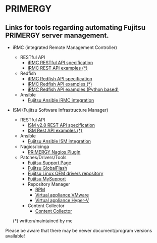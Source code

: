 # PRIMERGY
## Links for tools regarding automating Fujitsu PRIMERGY server management.

* iRMC (integrated Remote Management Controller)
  * RESTful API
    * [iRMC RESTful API specification](https://support.ts.fujitsu.com/IndexDownload.asp?SoftwareGuid=6863BE99-5B75-48EF-9AD8-5751373482A6)
    * [iRMC REST API examples (*)](https://github.com/fujitsu/iRMC-REST-API)
  * Redfish
    * [iRMC Redfish API specification](https://support.ts.fujitsu.com/IndexDownload.asp?SoftwareGuid=D8B307C8-314D-4393-9ECF-A4D3B052F96F)
    * [iRMC Redfish API examples (*)](https://github.com/fujitsu/iRMCtools)
    * [iRMC Redfish API examples (Python based)](https://github.com/mmurayama/fujitsu-redfish-samples)
  * Ansible
    * [Fujitsu Ansible iRMC integration](https://github.com/fujitsu/fujitsu-ansible-irmc-integration)
* ISM (Fujitsu Software Infrastructure Manager)
  * RESTful API
    * [ISM v2.8 REST API specification](https://support.ts.fujitsu.com/IndexDownload.asp?SoftwareGuid=1BC17707-0D8A-4DDA-81B3-A06BD7E0910B)
    * [ISM Rest API examples (*)](https://github.com/fujitsu/ISMtools)
  * Ansible
    * [Fujitsu Ansible ISM integration](https://github.com/fujitsu/ism-ansible)
  * Nagios/Icinga
    * [PRIMERGY Nagios PlugIn](https://support.ts.fujitsu.com/IndexDownload.asp?SoftwareGuid=A8AEEB69-F040-4C0E-A1D2-C5F812B32BFB)
  * Patches/Drivers/Tools
    * [Fujitsu Support Page](https://support.ts.fujitsu.com)
    * [Fujitsu GlobalFlash](https://support.ts.fujitsu.com/DownloadManager/globalflash)
    * [Fujitsu Linux OEM drivers repository](https://support.ts.fujitsu.com/linux/pldp)
    * [Fujitsu MySupport](https://support.ts.fujitsu.com/IndexMySupport.asp)
    * Repository Manager
      * [RPM](https://support.ts.fujitsu.com/IndexDownload.asp?SoftwareGuid=A3BFCA8A-33A1-49BC-8B00-C3E795A2ED8B)
      * [Virtual appliance VMware](https://support.ts.fujitsu.com/IndexDownload.asp?SoftwareGuid=20E1532D-FE47-446E-BD39-6F2332C1C161)
      * [Virtual appliance Hyper-V](https://support.ts.fujitsu.com/IndexDownload.asp?SoftwareGuid=812CD74B-7514-4526-9EEB-5C846087DC18)
    * Content Collector
      * [Content Collector](https://support.ts.fujitsu.com/IndexDownload.asp?SoftwareGuid=3A992351-EE5E-4B3B-936D-BCC771C764F2)

  (*) written/maintained by me

Please be aware that there may be newer document/program versions available!
